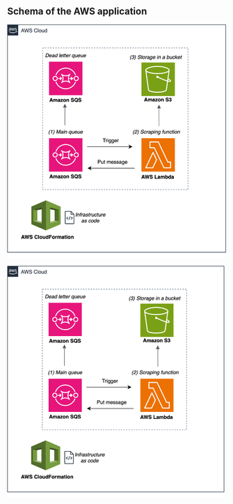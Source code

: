 ## Schema of the AWS application
![Schema of the AWS application](doc/schema_aws_app.png)

<img src="https://github.com/AlexisLenoir/genealogy-scraping/blob/main/doc/schema_aws_app.png" width="500">
